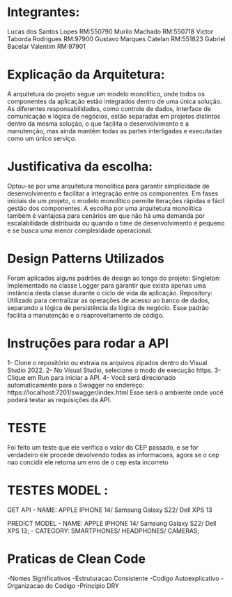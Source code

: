 <h1>Integrantes:</h1>
Lucas dos Santos Lopes RM:550790
Murilo Machado RM:550718
Victor Taborda Rodrigues RM:97900
Gustavo Marques Catelan RM:551823
Gabriel Bacelar Valentim RM:97901

<h1>Explicação da Arquitetura:</h1>
A arquitetura do projeto segue um modelo monolítico, onde todos os componentes da aplicação estão integrados dentro de uma única solução. As diferentes responsabilidades, como controle de dados, interface de comunicação e lógica de negócios, estão separadas em projetos distintos dentro da mesma solução, o que facilita o desenvolvimento e a manutenção, mas ainda mantém todas as partes interligadas e executadas como um único serviço.

<h1>Justificativa da escolha:</h1> 
Optou-se por uma arquitetura monolítica para garantir simplicidade de desenvolvimento e facilitar a integração entre os componentes. Em fases iniciais de um projeto, o modelo monolítico permite iterações rápidas e fácil gestão dos componentes. A escolha por uma arquitetura monolítica também é vantajosa para cenários em que não há uma demanda por escalabilidade distribuída ou quando o time de desenvolvimento é pequeno e se busca uma menor complexidade operacional.

<h1>Design Patterns Utilizados</h1>
Foram aplicados alguns padrões de design ao longo do projeto:
Singleton: Implementado na classe Logger para garantir que exista apenas uma instância desta classe durante o ciclo de vida da aplicação.
Repository: Utilizado para centralizar as operações de acesso ao banco de dados, separando a lógica de persistência da lógica de negócio. Esse padrão facilita a manutenção e o reaproveitamento de código.

<h1>Instruções para rodar a API</h1>

1- Clone o repositório ou extraia os arquivos zipados dentro do Visual Studio 2022.
2- No Visual Studio, selecione o modo de execução https.
3- Clique em Run para iniciar a API.
4- Você será direcionado automaticamente para o Swagger no endereço:
https://localhost:7201/swagger/index.html
Esse será o ambiente onde você poderá testar as requisições da API.

<h1>TESTE </h1>
Foi feito um teste que ele verifica o valor do CEP passado, e se for verdadeiro ele procede devolvendo todas as informacoes, agora se o cep nao concidir ele retorna um erro de o cep esta incorreto


<h1>TESTES MODEL : </h1>

GET API - NAME: APPLE IPHONE 14/ Samsung Galaxy S22/ Dell XPS 13

PREDICT MODEL - NAME: APPLE IPHONE 14/ Samsung Galaxy S22/ Dell XPS 13;
	      - CATEGORY: SMARTPHONES/ HEADPHONES/ CAMERAS;

<h1>Praticas de Clean Code</h1>
-Nomes Significativos
-Estruturacao Consistente
-Codigo Autoexplicativo
-Organizacao do Codigo
-Principio DRY
     
